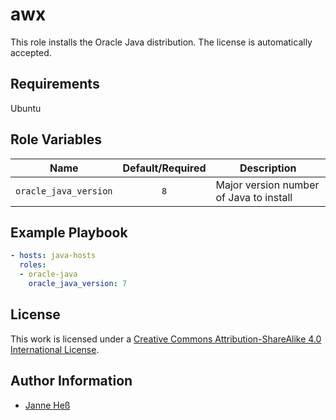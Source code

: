 # awx

This role installs the Oracle Java distribution.
The license is automatically accepted.

## Requirements

Ubuntu

## Role Variables

| Name                  | Default/Required | Description                             |
|-----------------------|:----------------:|-----------------------------------------|
| `oracle_java_version` | `8`              | Major version number of Java to install |

## Example Playbook

```yml
- hosts: java-hosts
  roles:
  - oracle-java
    oracle_java_version: 7
```

## License

This work is licensed under a [Creative Commons Attribution-ShareAlike 4.0 International License](https://creativecommons.org/licenses/by-sa/4.0/).

## Author Information

- [Janne Heß](https://github.com/dasJ)
